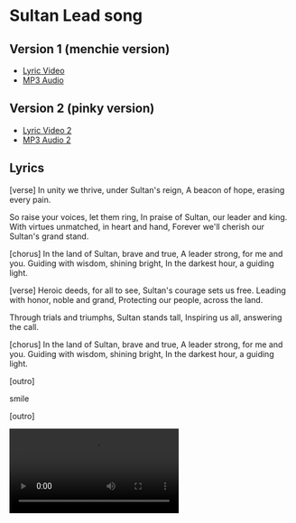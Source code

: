 
# Sultan Lead song

## Version 1 (menchie version)

* [Lyric Video](Sultan_Lead.mp4)  
* [MP3 Audio](Sultan_Lead.mpga)




## Version 2 (pinky version)

* [Lyric Video 2](Sultan_Lead-2.mp4)
* [MP3 Audio 2](Sultan_Lead-2.mpga)


## Lyrics 

[verse]
In unity we thrive, under Sultan's reign,
A beacon of hope, erasing every pain.

So raise your voices, let them ring,
In praise of Sultan, our leader and king.
With virtues unmatched, in heart and hand,
Forever we'll cherish our Sultan's grand stand.


[chorus]
In the land of Sultan, brave and true,
A leader strong, for me and you.
Guiding with wisdom, shining bright,
In the darkest hour, a guiding light.

[verse]
Heroic deeds, for all to see,
Sultan's courage sets us free.
Leading with honor, noble and grand,
Protecting our people, across the land.

Through trials and triumphs, Sultan stands tall,
Inspiring us all, answering the call.

[chorus]
In the land of Sultan, brave and true,
A leader strong, for me and you.
Guiding with wisdom, shining bright,
In the darkest hour, a guiding light.

[outro]

smile

[outro]

<video controls src="Sultan Lead-2.mp4" title="Title"></video> 